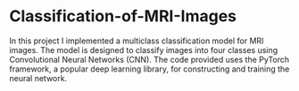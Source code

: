 # Classification-of-MRI-Images

In this project I implemented a multiclass classification model for MRI 
images. The model is designed to classify images into four classes using 
Convolutional Neural Networks (CNN). The code provided uses the PyTorch 
framework, a popular deep learning library, for constructing and training the neural 
network.

